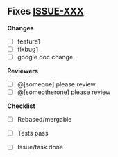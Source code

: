 ## Fixes [ISSUE-XXX](issue-link-address)

**Changes**
   
  - [ ] feature1
  - [ ] fixbug1
  - [ ] google doc change

**Reviewers**

  - [ ] @[someone] please review
  - [ ] @[someotherone] please review
    
**Checklist**
   
   - [ ] Rebased/mergable
   - [ ] Tests pass
   - [ ] Issue/task done

